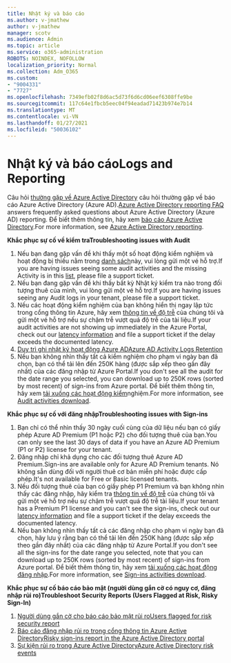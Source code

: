 ```yaml
---
title: Nhật ký và báo cáo
ms.author: v-jmathew
author: v-jmathew
manager: scotv
ms.audience: Admin
ms.topic: article
ms.service: o365-administration
ROBOTS: NOINDEX, NOFOLLOW
localization_priority: Normal
ms.collection: Adm_O365
ms.custom:
- "9004331"
- "7727"
ms.openlocfilehash: 7349efb02f8d6ac5d73f6d6cd06eef6308ffe9be
ms.sourcegitcommit: 117c64e1fbcb5eec04f94eadad71423b974e7b14
ms.translationtype: MT
ms.contentlocale: vi-VN
ms.lasthandoff: 01/27/2021
ms.locfileid: "50036102"
---
```

# <a name="logs-and-reporting"></a><span data-ttu-id="ce1af-102">Nhật ký và báo cáo</span><span class="sxs-lookup"><span data-stu-id="ce1af-102">Logs and Reporting</span></span>

<span data-ttu-id="ce1af-103">Câu hỏi [thường gặp về Azure Active Directory](https://docs.microsoft.com/azure/active-directory/active-directory-reporting-faq) câu hỏi thường gặp về báo cáo Azure Active Directory (Azure AD).</span><span class="sxs-lookup"><span data-stu-id="ce1af-103">[Azure Active Directory reporting FAQ](https://docs.microsoft.com/azure/active-directory/active-directory-reporting-faq) answers frequently asked questions about Azure Active Directory (Azure AD) reporting.</span></span> <span data-ttu-id="ce1af-104">Để biết thêm thông tin, hãy xem [báo cáo Azure Active Directory](https://docs.microsoft.com/azure/active-directory/reports-monitoring/overview-reports).</span><span class="sxs-lookup"><span data-stu-id="ce1af-104">For more information, see [Azure Active Directory reporting](https://docs.microsoft.com/azure/active-directory/reports-monitoring/overview-reports).</span></span>

<span data-ttu-id="ce1af-105">**Khắc phục sự cố về kiểm tra**</span><span class="sxs-lookup"><span data-stu-id="ce1af-105">**Troubleshooting issues with Audit**</span></span>

1. <span data-ttu-id="ce1af-106">Nếu bạn đang gặp vấn đề khi thấy một số hoạt động kiểm nghiệm và hoạt động bị thiếu nằm trong [danh sách](https://docs.microsoft.com/azure/active-directory/reports-monitoring/reference-audit-activities)này, vui lòng gửi một vé hỗ trợ.</span><span class="sxs-lookup"><span data-stu-id="ce1af-106">If you are having issues seeing some audit activities and the missing Activity is in this [list](https://docs.microsoft.com/azure/active-directory/reports-monitoring/reference-audit-activities), please file a support ticket.</span></span>
2. <span data-ttu-id="ce1af-107">Nếu bạn đang gặp vấn đề khi thấy bất kỳ Nhật ký kiểm tra nào trong đối tượng thuê của mình, vui lòng gửi một vé hỗ trợ.</span><span class="sxs-lookup"><span data-stu-id="ce1af-107">If you are having issues seeing any Audit logs in your tenant, please file a support ticket.</span></span>
3. <span data-ttu-id="ce1af-108">Nếu các hoạt động kiểm nghiệm của bạn không hiển thị ngay lập tức trong cổng thông tin Azure, hãy xem [thông tin về độ trễ](https://docs.microsoft.com/azure/active-directory/reports-monitoring/reference-reports-latencies) của chúng tôi và gửi một vé hỗ trợ nếu sự chậm trễ vượt quá độ trễ của tài liệu.</span><span class="sxs-lookup"><span data-stu-id="ce1af-108">If your audit activities are not showing up immediately in the Azure Portal, check out our [latency information](https://docs.microsoft.com/azure/active-directory/reports-monitoring/reference-reports-latencies) and file a support ticket if the delay exceeds the documented latency.</span></span>
4. [<span data-ttu-id="ce1af-109">Duy trì ghi nhật ký hoạt động Azure AD</span><span class="sxs-lookup"><span data-stu-id="ce1af-109">Azure AD Activity Logs Retention</span></span>](https://docs.microsoft.com/azure/active-directory/reports-monitoring/reference-reports-data-retention)
5. <span data-ttu-id="ce1af-110">Nếu bạn không nhìn thấy tất cả kiểm nghiệm cho phạm vi ngày bạn đã chọn, bạn có thể tải lên đến 250K hàng (được sắp xếp theo gần đây nhất) của các đăng nhập từ Azure Portal.</span><span class="sxs-lookup"><span data-stu-id="ce1af-110">If you don't see all the audit for the date range you selected, you can download up to 250K rows (sorted by most recent) of sign-ins from Azure portal.</span></span> <span data-ttu-id="ce1af-111">Để biết thêm thông tin, hãy xem [tải xuống các hoạt động kiểm](https://docs.microsoft.com/azure/active-directory/reports-monitoring/quickstart-download-audit-report)nghiệm.</span><span class="sxs-lookup"><span data-stu-id="ce1af-111">For more information, see [Audit activities download](https://docs.microsoft.com/azure/active-directory/reports-monitoring/quickstart-download-audit-report).</span></span>

<span data-ttu-id="ce1af-112">**Khắc phục sự cố với đăng nhập**</span><span class="sxs-lookup"><span data-stu-id="ce1af-112">**Troubleshooting issues with Sign-ins**</span></span>

1. <span data-ttu-id="ce1af-113">Bạn chỉ có thể nhìn thấy 30 ngày cuối cùng của dữ liệu nếu bạn có giấy phép Azure AD Premium (P1 hoặc P2) cho đối tượng thuê của bạn.</span><span class="sxs-lookup"><span data-stu-id="ce1af-113">You can only see the last 30 days of data if you have an Azure AD Premium (P1 or P2) license for your tenant.</span></span>
2. <span data-ttu-id="ce1af-114">Đăng nhập chỉ khả dụng cho các đối tượng thuê Azure AD Premium.</span><span class="sxs-lookup"><span data-stu-id="ce1af-114">Sign-ins are available only for Azure AD Premium tenants.</span></span> <span data-ttu-id="ce1af-115">Nó không sẵn dùng đối với người thuê cơ bản miễn phí hoặc được cấp phép.</span><span class="sxs-lookup"><span data-stu-id="ce1af-115">It's not available for Free or Basic licensed tenants.</span></span>
3. <span data-ttu-id="ce1af-116">Nếu đối tượng thuê của bạn có giấy phép P1 Premium và bạn không nhìn thấy các đăng nhập, hãy kiểm tra [thông tin về độ trễ](https://docs.microsoft.com/azure/active-directory/reports-monitoring/reference-reports-latencies) của chúng tôi và gửi một vé hỗ trợ nếu sự chậm trễ vượt quá độ trễ tài liệu.</span><span class="sxs-lookup"><span data-stu-id="ce1af-116">If your tenant has a Premium P1 license and you can't see the sign-ins, check out our [latency information](https://docs.microsoft.com/azure/active-directory/reports-monitoring/reference-reports-latencies) and file a support ticket if the delay exceeds the documented latency.</span></span>
4. <span data-ttu-id="ce1af-117">Nếu bạn không nhìn thấy tất cả các đăng nhập cho phạm vi ngày bạn đã chọn, hãy lưu ý rằng bạn có thể tải lên đến 250K hàng (được sắp xếp theo gần đây nhất) của các đăng nhập từ Azure Portal.</span><span class="sxs-lookup"><span data-stu-id="ce1af-117">If you don't see all the sign-ins for the date range you selected, note that you can download up to 250K rows (sorted by most recent) of sign-ins from Azure portal.</span></span> <span data-ttu-id="ce1af-118">Để biết thêm thông tin, hãy xem [tải xuống các hoạt động đăng nhập](https://docs.microsoft.com/azure/active-directory/reports-monitoring/concept-sign-ins#download-sign-in-activities).</span><span class="sxs-lookup"><span data-stu-id="ce1af-118">For more information, see [Sign-ins activities download](https://docs.microsoft.com/azure/active-directory/reports-monitoring/concept-sign-ins#download-sign-in-activities).</span></span>

<span data-ttu-id="ce1af-119">**Khắc phục sự cố báo cáo bảo mật (người dùng gắn cờ có nguy cơ, đăng nhập rủi ro)**</span><span class="sxs-lookup"><span data-stu-id="ce1af-119">**Troubleshoot Security Reports (Users Flagged at Risk, Risky Sign-In)**</span></span>

1. [<span data-ttu-id="ce1af-120">Người dùng gắn cờ cho báo cáo bảo mật rủi ro</span><span class="sxs-lookup"><span data-stu-id="ce1af-120">Users flagged for risk security report</span></span>](https://docs.microsoft.com/azure/active-directory/reports-monitoring/concept-user-at-risk)
2. [<span data-ttu-id="ce1af-121">Báo cáo đăng nhập rủi ro trong cổng thông tin Azure Active Directory</span><span class="sxs-lookup"><span data-stu-id="ce1af-121">Risky sign-ins report in the Azure Active Directory portal</span></span>](https://docs.microsoft.com/azure/active-directory/reports-monitoring/concept-risky-sign-ins)
3. [<span data-ttu-id="ce1af-122">Sự kiện rủi ro trong Azure Active Directory</span><span class="sxs-lookup"><span data-stu-id="ce1af-122">Azure Active Directory risk events</span></span>](https://docs.microsoft.com/azure/active-directory/reports-monitoring/concept-risk-events)
